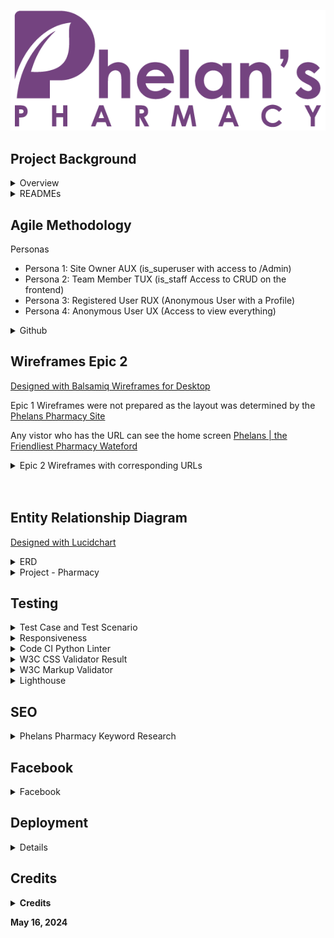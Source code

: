 ![Phelans Pharmacy](/media/phelans-logo-high-cropped.png)



## Project Background

<details>

<summary>Overview</summary>

- This Django web development project is an extension of Code Institute, "Boutique Ado". 
- Phelans pharmacy already have a website: https://phelanspharmacy.com/.  While they are happy enough with it, the main problem which prevents them from leveraging it is that, Managing the Content just takes too long! In consultation with the owner, we decided that we would undertake a two epic, four persona revamp.


<details>
<summary>Epics:</summary>
 
- [Epic 1](https://github.com/users/DMASCoreDeclan/projects/23/views/4?sliceBy%5Bvalue%5D=Epic+1+-+Frontend+Replica): to replicate the site as is, not exactly, but enough to easily see the overlaps to appreciate the extra functionality provided in Epic 2.
- [Epic 2](https://github.com/users/DMASCoreDeclan/projects/23/views/4?sliceBy%5Bvalue%5D=Epic+2+-+Backend+Features): to add CRUD to Prescription (PX) Management, Product Management, Service Management and Article Managment.  Epic 2 would enable to team in Phelans Pharmacy to keep the site updated without having to engage the services of a Developer.
- [Epic 3](https://github.com/users/DMASCoreDeclan/projects/23/views/4?sliceBy%5Bvalue%5D=Epic+3+-+Add+additional+Reports+and+Refactor+existing+code): Out of scope for this project, would be a Full Migration of all existing features in the current site and add a few more such as spcific reports to deal with increased PX and Product Orders
</details>

<details>
<summary>Personas:</summary>

- Persona 1: Site Owner AUX (is_superuser with access to /Admin)
- Persona 2: Team Member TUX (is_staff Access to CRUD on the frontend)
- Persona 3: Registered User RUX (Anonymous User with a Profile)
- Persona 4: Anonymous User UX (Access to view everything)


</details>

## READMEs

</details>

<details>
<summary>READMEs</summary>

 - [CART README](https://github.com/DMASCoreDeclan/PP5-Pharmacy/blob/main/cart/_docs/README.md)
 - [CHECKOUT README](https://github.com/DMASCoreDeclan/PP5-Pharmacy/blob/main/checkout/_docs/README.md)
 - [HOME README](https://github.com/DMASCoreDeclan/PP5-Pharmacy/blob/main/home/_docs/README.md)
 - [PHARMACY README](https://github.com/DMASCoreDeclan/PP5-Pharmacy/blob/main/README.md)
 - [PRESCRIPTION README](https://github.com/DMASCoreDeclan/PP5-Pharmacy/blob/main/prescription/_docs/README.md)
 - [PRODUCTS README](https://github.com/DMASCoreDeclan/PP5-Pharmacy/blob/main/products/_docs/README.md)
 - [PROFILES README](https://github.com/DMASCoreDeclan/PP5-Pharmacy/blob/main/profiles/_docs/README.md)

</details>

## Agile Methodology

<summary>Personas</summary> 

-	Persona 1: Site Owner AUX (is_superuser with access to /Admin)
-	Persona 2: Team Member TUX (is_staff Access to CRUD on the frontend)
-	Persona 3: Registered User RUX (Anonymous User with a Profile)
-	Persona 4: Anonymous User UX (Access to view everything)

</details>

<details>
<summary>Github</summary> 
Github was used for Planning, Recording and Sharing of all aspects of the project:

The [Project Elements:](https://github.com/users/DMASCoreDeclan/projects/23)
- [Code Repository](https://github.com/DMASCoreDeclan/PP5-Pharmacy)
- [Version Control](https://github.com/DMASCoreDeclan/PP5-Pharmacy/commits/main/) was used for version control of the code.  Regular [commits](https://github.com/DMASCoreDeclan/PP5-Pharmacy/commits/main/) were created.  Where possible each commit was isolated to either a specific Issue but may have occassionally also included a minor change to some other part of the code
- [Epics](https://github.com/users/DMASCoreDeclan/projects/23/views/2)
- [User Stories](https://github.com/users/DMASCoreDeclan/projects/23/views/4)
- [Kanban](https://github.com/users/DMASCoreDeclan/projects/23)
- [Labels](https://github.com/DMASCoreDeclan/PP5-Pharmacy/labels)
- [MoSCow](https://github.com/users/DMASCoreDeclan/projects/23/views/3) Priorities are based on the MoSCoW method (Must have, Should have, Could have, Won't have)
</details>
</details>



## Wireframes Epic 2
[Designed with Balsamiq Wireframes for Desktop](https://balsamiq.com/wireframes/desktop/)

Epic 1 Wireframes were not prepared as the layout was determined by the [Phelans Pharmacy Site](https://phelanspharmacy.com)

Any vistor who has the URL can see the home screen [Phelans | the Friendliest Pharmacy Wateford](https://phelans-pharmacy-bf69b3045245.herokuapp.com/)

<details>
  <summary>Epic 2 Wireframes with corresponding URLs</summary> 

  <details>
  <summary>TUX Home Screen</summary>  
  
  [TUX Home Screen](https://phelans-pharmacy-bf69b3045245.herokuapp.com/)
  
  <img src="home/_docs/home.png">

  </details>

  <details>
  <summary>TUX Products</summary>  
  
  [Products](https://phelans-pharmacy-bf69b3045245.herokuapp.com/products/)
  
  <img src="products/_docs/Products.png">

  </details>

  <details>
  <summary>TUX Add Product</summary>  
  
  [Add Products](https://phelans-pharmacy-bf69b3045245.herokuapp.com/products/add/)

  <img src="products/_docs/Add Product.png">
  
  </details>

  <details>
  <summary>TUX Edit Products</summary>  
  
  [Edit Products](https://phelans-pharmacy-bf69b3045245.herokuapp.com/products/edit_products/)

  <img src="products/_docs/Edit Products.png">
  
  </details>


  <details>
  <summary>TUX Delete Products</summary>  
  
  [Delete Product](https://phelans-pharmacy-bf69b3045245.herokuapp.com/products/delete_products/)

  <img src="products/_docs/Delete Products.png">
  
  </details>

  <details>
  <summary>RUX Send Prescription</summary>  
  
  [Send Prescription](https://phelans-pharmacy-bf69b3045245.herokuapp.com/prescription/)

  <img src="prescription/_docs/Add PX.png">
  
  </details>



  <details>
  <summary>TUX View Prescriptions</summary>  
  
  [View Prescriptions](https://phelans-pharmacy-bf69b3045245.herokuapp.com/prescription/px_admin)

  <img src="prescription/_docs/PX Admin.png">
  
  </details>

  <details>
  <summary>TUX Update Prescriptions</summary>  
  
  [Update Prescriptions](https://phelans-pharmacy-bf69b3045245.herokuapp.com/prescription/edit_px_status/10)

  <img src="prescription/_docs/Edit PX.png">
  
  </details>




  <details>
  <summary>TUX Services</summary>  
  
  [Services](https://phelans-pharmacy-bf69b3045245.herokuapp.com/all_services/)
  
  <img src="home/_docs/Services.png">

  </details>

  <details>
  <summary>TUX Add Service</summary>  
  
  [Add Services](https://phelans-pharmacy-bf69b3045245.herokuapp.com/add_service/)

  <img src="home/_docs/Add Service.png">
  
  </details>

  <details>
  <summary>TUX Edit Services</summary>  
  
  [Edit Services](https://phelans-pharmacy-bf69b3045245.herokuapp.com/edit_services/)

  <img src="home/_docs/Edit Services.png">
  
  </details>


  <details>
  <summary>TUX Delete Services</summary>  
  
  [Delete Service](https://phelans-pharmacy-bf69b3045245.herokuapp.com/delete_services/)

  <img src="home/_docs/Delete Service.png">
  
  </details>

  <details>
  <summary>TUX Articles</summary>  
  
  [Articles](https://phelans-pharmacy-bf69b3045245.herokuapp.com/all_articles/)
  
  <img src="home/_docs/Articles.png">

  </details>

  <details>
  <summary>TUX Add Article</summary>  
  
  [Add Articles](https://phelans-pharmacy-bf69b3045245.herokuapp.com/add_article/

  <img src="home/_docs/Add Article.png">
  
  </details>

  <details>
  <summary>TUX Edit Articles</summary>  
  
  [Edit Articles](https://phelans-pharmacy-bf69b3045245.herokuapp.com/edit_article/)

  <img src="home/_docs/Edit Articles.png">
  
  </details>


  <details>
  <summary>TUX Delete Articles</summary>  
  
  [Delete Article](https://phelans-pharmacy-bf69b3045245.herokuapp.com/delete_articles/)

  <img src="home/_docs/Delete Article.png">
  
  </details>

</details>


<br>
<br>

</details>
 
## Entity Relationship Diagram
[Designed with Lucidchart](https://www.lucidchart.com/pages/)

<details>
<summary>ERD</summary>  <img src="_docs/PP5 ERD.png">
</details>

<details>
<summary>Project - Pharmacy</summary>
Pharmacy is the django Project. By default it uses SQLite but we're using PostgreSQL instead.  
There are six apps within the project:

1. cart
1. checkout
1. home
1. prescription
1. products
1. profiles
1. external apps

  <details>
  <summary>App - cart</summary>
  
  - `cart` views: `cartview`, `add_to_cart`, `adjust_cart`, `remove_from_cart` 
  - `cart` pages: `cartview.html`
  </details>

  <details>
  <summary>App - checkout</summary>

  - `checkout` models: `Order`, `OrderLineItem`
  - `checkout` forms: `OrderForm`, 
  - `checkout` views: `cache_checkout_data`, `checkout`, `checkout_success`
  - `checkout` pages: `checkout_success.html`, `checkout.html`
  </details>


  <details>
  
  <summary>App - home</summary>
  
  - `home` models: `CommunicationStatus`, `CommunicationType`, `CommunicationContent`, `Service`
  - `home` forms: `CommunicationForm`, `ServiceForm`, `PxChangeStatusForm`
  - `home` views: `index`, `subscribe`, `all_articles`, `add_article`, `edit_article`, `article_detail`, `delete_article`, `delete_articles`, `edit_articles`, `all_services`, `edit_service`, `edit_services`, `service_detail`, `delete_services`, `about`
  - `home` pages:  `custom_clearable_file_input.html`, `about.html`, `add_article.html`, `add_service.html`, `all_articles.html`, `all_services.html`, `article_detail.html`, `confirm_delete_article.html`, `confirm_delete_service.html`, `delete_articles.html`, `delete_services.html`, `edit_article.html`, `edit_articles.html`, `edit_service.html`, `edit_services.html`, `index.html`, `subscribe.html`, `service_detail.html`,  
  </details>

  <details>
  
  <summary>App - prescription</summary>
  
  - `prescription` models: `Prescription`
  - `prescription` forms: `PxForm`, `PxAdminForm`, `PxChangeStatusForm`,
  - `prescription` views: `order_px`, `px_admin`, `edit_px_status`
  - `prescription` pages:  `px_order.html`, `px_order.html`, `prescription_history.html`, `edit_px_status.html`, `custom_clearable_file_input.html`
  </details>

  <details>
  <summary>App - products</summary>
  
  - `products` models: `Category`, `Product`, `ProductBundle`, 
  - `products` forms: `ProductForm`
  - `products` views: `profiles`, `order_history`, `px_order_history`, `prescription_history` 
  - `products` pages:  `products.html`, `product_detail.html`, `edit_products.html`, `edit_product.html`, `delete_products.html`, `confirm_delete_product.html`, `add_product.html`, `quantity_input_script.html`, `product_bundle_picture.html`, `edit_product_bundle_picture.html`, `custom_rating_input_validation.html`, `custom_clearable_file_input.html`
  </details>



  <details>
  <summary>App - profiles</summary>

  - `profiles` models: `UserProfile`
  - `profiles` forms: `UserProfileForm`
  - `profiles` views: `profiles`, `order_history`, `px_order_history`, `prescription_history` 
  - `profiles` pages: `profile.html`
  </details>

</details>

  
## Testing


<details>

<summary>Test Case and Test Scenario</summary>

- All testing is manual.
- All testing took place on the deployed site in an incognito Chrome window.  A random selection of the tests were also carried out in Firefox and MS Edge to check the console.
- I logged into every URL and every Form as a UX, RUX, TUX and AUX.  After each action, I checked the console, and where appropriate, I checked the databae in /admin, to ensure the backend did as expected.  
- I performed 64 [Unit Tests and Scenario Tests](https://github.com/DMASCoreDeclan/PP5-Pharmacy/blob/main/_docs/TESTING_REPORT.md) 
- During the testing
	1. **Easy** to fix, misspellings or obvious omissions, in .html/.py/.js/.css.  These fixed on the fly and captured in a commit
	1. **Substantial** and may or may not be fixed.  These have a [Bug Issue in Github](https://github.com/users/DMASCoreDeclan/projects/23/views/9?filterQuery=bug&sliceBy%5BcolumnId%5D=Status)

</details>

<details>

<summary>Responsiveness</summary>

- The website was viewed on a variety of devices such as Desktop, Laptop, iPhone 8, iPhone 11, iPad, and Androids to ensure responsiveness on various screen sizes. The website performed as intended. The responsive design was also checked using Chrome developer tools across multiple devices with structural integrity holding for the various sizes.
- Unfortunately, it seems that [AmIResponsive](https://ui.dev/amiresponsive?url=https://phelans-pharmacy-bf69b3045245.herokuapp.com/) and [Responsinator](http://www.responsinator.com/) can no longer check Heroku hosted apps.  
- Both sites yield the following Console Error: "chromewebdata/:1 Refused to display 'https://phelans-pharmacy-bf69b3045245.herokuapp.com/' in a frame because it set 'X-Frame-Options' to 'deny'."

</details>

<details>

<summary>Code CI Python Linter</summary>

[CI Python Linter](https://pep8ci.herokuapp.com/) showed several errors which have been remedied in [Commit 192](https://github.com/DMASCoreDeclan/PP5-Pharmacy/commit/1e14b7d6f93c62d667c7e2123326ddbf542c598e)
</details>

</details>

<details>

<summary>W3C CSS Validator Result</summary>
No errors were returned when passing through the official W3C CSS Validator

[W3C CSS Validator Result](https://jigsaw.w3.org/css-validator/validator?uri=https://phelans-pharmacy-bf69b3045245.herokuapp.com/)
</details>

</details>

<details>

<summary>W3C Markup Validator</summary>
Positive validation from Nu Html Checker

[About](https://validator.w3.org/nu/?showsource=yes&showoutline=yes&doc=https%3A%2F%2Fphelans-pharmacy-bf69b3045245.herokuapp.com%2Fabout%2F#l1c81694)

[Add a Product](https://validator.w3.org/nu/?showsource=yes&showoutline=yes&doc=https%3A%2F%2Fphelans-pharmacy-bf69b3045245.herokuapp.com%2Fproducts%2Fadd%2F#l1c81694)

[Add Article](https://validator.w3.org/nu/?showsource=yes&showoutline=yes&doc=https%3A%2F%2Fphelans-pharmacy-bf69b3045245.herokuapp.com%2Fadd_article%2F#l1c81694)

[Add Service](https://validator.w3.org/nu/?showsource=yes&showoutline=yes&doc=https%3A%2F%2Fphelans-pharmacy-bf69b3045245.herokuapp.com%2Fadd_service%2F)

[Cartview](https://validator.w3.org/nu/?showsource=yes&showoutline=yes&doc=https%3A%2F%2Fphelans-pharmacy-bf69b3045245.herokuapp.com%2Fcartview%2F#l303c12)

[Delete a Products](https://validator.w3.org/nu/?showsource=yes&showoutline=yes&doc=https%3A%2F%2Fphelans-pharmacy-bf69b3045245.herokuapp.com%2Fproducts%2Fdelete_products%2F#l1c81694)

[Delete an Article](https://validator.w3.org/nu/?showsource=yes&showoutline=yes&doc=https%3A%2F%2Fphelans-pharmacy-bf69b3045245.herokuapp.com%2Fdelete_articles%2F)

[Delete a Service](https://validator.w3.org/nu/?showsource=yes&showoutline=yes&doc=https%3A%2F%2Fphelans-pharmacy-bf69b3045245.herokuapp.com%2Fdelete_services%2F)

[Delete Article Hairy-Mary](https://validator.w3.org/nu/?showsource=yes&showoutline=yes&doc=https%3A%2F%2Fphelans-pharmacy-bf69b3045245.herokuapp.com%2Fdelete_article%2Fhairy-mary)

[Delete Product 41](https://validator.w3.org/nu/?showsource=yes&showoutline=yes&doc=https%3A%2F%2Fphelans-pharmacy-bf69b3045245.herokuapp.com%2Fproducts%2Fdelete_product%2F41%2F#l1c81694)

[Delete Service 4](https://validator.w3.org/nu/?showsource=yes&showoutline=yes&doc=https%3A%2F%2Fphelans-pharmacy-bf69b3045245.herokuapp.com%2Fdelete_service%2F4)

[Edit Article Hairy-Mary](https://validator.w3.org/nu/?showsource=yes&showoutline=yes&doc=https%3A%2F%2Fphelans-pharmacy-bf69b3045245.herokuapp.com%2Fedit_article%2Fhairy#l1c81694)

[Edit Articles](https://validator.w3.org/nu/?showsource=yes&showoutline=yes&doc=https%3A%2F%2Fphelans-pharmacy-bf69b3045245.herokuapp.com%2Fedit_article%2F#l1c81694)

[Edit Product 42](https://validator.w3.org/nu/?showsource=yes&showoutline=yes&doc=https%3A%2F%2Fphelans-pharmacy-bf69b3045245.herokuapp.com%2Fproducts%2Fedit%2F42%2F#l1c81694)

[Edit Products](https://validator.w3.org/nu/?showsource=yes&showoutline=yes&doc=https%3A%2F%2Fphelans-pharmacy-bf69b3045245.herokuapp.com%2Fproducts%2Fedit_products%2F#l1c81694)

[Edit Service 4](https://validator.w3.org/nu/?showsource=yes&showoutline=yes&doc=https%3A%2F%2Fphelans-pharmacy-bf69b3045245.herokuapp.com%2Fedit_service%2F4)

[Edit Services](https://validator.w3.org/nu/?showsource=yes&showoutline=yes&doc=https%3A%2F%2Fphelans-pharmacy-bf69b3045245.herokuapp.com%2Fedit_services%2F)

[Home](https://validator.w3.org/nu/?showsource=yes&doc=https%3A%2F%2Fphelans-pharmacy-bf69b3045245.herokuapp.com%2F#l303c12)

[Login](https://validator.w3.org/nu/?showsource=yes&doc=https%3A%2F%2Fphelans-pharmacy-bf69b3045245.herokuapp.com%2Faccounts%2Flogin%2F%3Fnext%3D%2Fprescription%2F#l303c12)

[Logout](https://validator.w3.org/nu/?showsource=yes&showoutline=yes&doc=https%3A%2F%2Fphelans-pharmacy-bf69b3045245.herokuapp.com%2Faccounts%2Flogout%2F#l1c81694)

[My Profile](https://validator.w3.org/nu/?showsource=yes&showoutline=yes&doc=https%3A%2F%2Fphelans-pharmacy-bf69b3045245.herokuapp.com%2Fprofile%2F#l1c81694)

[Order Prescription](https://validator.w3.org/nu/?showsource=yes&showoutline=yes&doc=https%3A%2F%2Fphelans-pharmacy-bf69b3045245.herokuapp.com%2Fprescription%2F#l1c81694)

[Register](https://validator.w3.org/nu/?showsource=yes&showoutline=yes&doc=https%3A%2F%2Fphelans-pharmacy-bf69b3045245.herokuapp.com%2Faccounts%2Fsignup%2F#l303c12)

[Subscibe to Newsletter](https://validator.w3.org/nu/?showsource=yes&showoutline=yes&doc=https%3A%2F%2Fphelans-pharmacy-bf69b3045245.herokuapp.com%2Fsubscribe%2F#l303c12)

[View Articles](https://validator.w3.org/nu/?showsource=yes&showoutline=yes&doc=https%3A%2F%2Fphelans-pharmacy-bf69b3045245.herokuapp.com%2Fall_articles%2F#l1c81694)

[View Products](https://validator.w3.org/nu/?showsource=yes&showoutline=yes&doc=https%3A%2F%2Fphelans-pharmacy-bf69b3045245.herokuapp.com%2Fproducts%2F#l303c12)

[View Products (Category Cosmetics)](https://validator.w3.org/nu/?showsource=yes&showoutline=yes&doc=https%3A%2F%2Fphelans-pharmacy-bf69b3045245.herokuapp.com%2Fproducts%2F%3Fcategory%3Dcosmetics#l303c12)

[View Products (sorted by price low -> high)](https://validator.w3.org/nu/?showsource=yes&showoutline=yes&doc=https%3A%2F%2Fphelans-pharmacy-bf69b3045245.herokuapp.com%2Fproducts%2F%3Fsort%3Dprice%26direction%3Dasc#l303c12)

[View Products 42](https://validator.w3.org/nu/?showsource=yes&showoutline=yes&doc=https%3A%2F%2Fphelans-pharmacy-bf69b3045245.herokuapp.com%2Fproducts%2F42%2F#l303c12)

[View Service 1](https://validator.w3.org/nu/?showsource=yes&showoutline=yes&doc=https%3A%2F%2Fphelans-pharmacy-bf69b3045245.herokuapp.com%2Fservice_detail%2F1#l303c12)

[View Services](https://validator.w3.org/nu/?showsource=yes&showoutline=yes&doc=https%3A%2F%2Fphelans-pharmacy-bf69b3045245.herokuapp.com%2Fall_services%2F#l303c12)

</details>

<details>

<summary>Lighthouse</summary>

[SEO - Investigation](https://github.com/DMASCoreDeclan/PP5-Pharmacy/issues/50) is linked to each item below where it applies

[SEO won't be fixed - Investigation](https://github.com/DMASCoreDeclan/PP5-Pharmacy/issues/48) is linked to each item below where it applies

[Accessibility will be fixed in Epic 3 - Investigation](https://github.com/DMASCoreDeclan/PP5-Pharmacy/issues/49) is linked to each item below where it applies

[Performance Investigation](https://github.com/DMASCoreDeclan/PP5-Pharmacy/issues/36) is linked to each item below where it applies





<details>
<summary>lighthouse-about</summary>

<img src="_docs/lighthouse-about.png">
</details>
<details>
<summary>lighthouse-add-a-product</summary>

<img src="products/_docs/lighthouse-add-a-product.png">
</details>
<details>
<summary>lighthouse-add-article</summary>

[Performance Investigation](https://github.com/DMASCoreDeclan/PP5-Pharmacy/issues/36)

<img src="_docs/lighthouse-add-article.png">
</details>
<details>
<summary>lighthouse-add-service</summary>

<img src="_docs/lighthouse-add-service.png">
</details>
<details>
<summary>lighthouse-cartview</summary>

<img src="cart/_docs/lighthouse-cartview.png">
</details>
<details>
<summary>lighthouse-delete-a-products</summary>

[Performance Investigation](https://github.com/DMASCoreDeclan/PP5-Pharmacy/issues/36)

<img src="products/_docs/lighthouse-delete-a-products.png">
</details>
<details>
<summary>lighthouse-delete-an-article</summary>

[Performance Investigation](https://github.com/DMASCoreDeclan/PP5-Pharmacy/issues/36)
[SEO won't be fixed - Investigation](https://github.com/DMASCoreDeclan/PP5-Pharmacy/issues/48)


<img src="_docs/lighthouse-delete-an-article.png">
</details>
<details>
<summary>lighthouse-delete-a-service</summary>

[Performance Investigation](https://github.com/DMASCoreDeclan/PP5-Pharmacy/issues/36)
[SEO won't be fixed - Investigation](https://github.com/DMASCoreDeclan/PP5-Pharmacy/issues/48)


<img src="_docs/lighthouse-delete-a-service.png">
</details>
<details>
<summary>lighthouse-delete-article-hairy-mary</summary>

<img src="_docs/lighthouse-delete-article-hairy-mary.png">
</details>
<details>
<summary>lighthouse-delete-product-41</summary>

<img src="products/_docs/lighthouse-delete-product-41.png">
</details>
<details>
<summary>lighthouse-delete-service-4</summary>

<img src="_docs/lighthouse-delete-service-4.png">
</details>
<details>
<summary>lighthouse-edit-article-hairy-mary</summary>

[Performance Investigation](https://github.com/DMASCoreDeclan/PP5-Pharmacy/issues/36)

<img src="_docs/lighthouse-edit-article-hairy-mary.png">
</details>
<details>
<summary>lighthouse-edit-articles</summary>

[Performance Investigation](https://github.com/DMASCoreDeclan/PP5-Pharmacy/issues/36)

<img src="_docs/lighthouse-edit-articles.png">
</details>
<details>
<summary>lighthouse-edit-product-42</summary>

[SEO won't be fixed - Investigation](https://github.com/DMASCoreDeclan/PP5-Pharmacy/issues/48)

[Accessibility will be fixed in Epic 3 - Investigation](https://github.com/DMASCoreDeclan/PP5-Pharmacy/issues/49)

<img src="products/_docs/lighthouse-edit-product-42.png">


</details>
<details>
<summary>lighthouse-edit-products</summary>

[Performance Investigation](https://github.com/DMASCoreDeclan/PP5-Pharmacy/issues/36)


<img src="products/_docs/lighthouse-edit-products.png">
</details>
<details>
<summary>lighthouse-edit-service-4</summary>

[SEO won't be fixed - Investigation](https://github.com/DMASCoreDeclan/PP5-Pharmacy/issues/48)

[Accessibility will be fixed in Epic 3 - Investigation](https://github.com/DMASCoreDeclan/PP5-Pharmacy/issues/49)


<img src="_docs/lighthouse-edit-service-4.png">
</details>
<details>
<summary>lighthouse-edit-services</summary>

[SEO won't be fixed - Investigation](https://github.com/DMASCoreDeclan/PP5-Pharmacy/issues/48)


<img src="_docs/lighthouse-edit-services.png">
</details>
<details>
<summary>lighthouse-home</summary>

<img src="_docs/lighthouse-home.png">
</details>
<details>
<summary>lighthouse-prescription</summary>

<img src="prescription/_docs/lighthouse-prescription.png">
</details>
<details>
<summary>lighthouse-logout</summary>

<img src="_docs/lighthouse-logout.png">
</details>
<details>
<summary>lighthouse-my-profile</summary>

<img src="profiles/_docs/lighthouse-my-profile.png">
</details>
<details>
<summary>lighthouse-register</summary>

<img src="_docs/lighthouse-register.png">
</details>
<details>
<summary>lighthouse-subscibe-to-newsletter</summary>

<img src="_docs/lighthouse-subscibe-to-newsletter.png">
</details>
<details>
<summary>lighthouse-view-articles</summary>

[Performance Investigation](https://github.com/DMASCoreDeclan/PP5-Pharmacy/issues/36)


[SEO - Investigation](https://github.com/DMASCoreDeclan/PP5-Pharmacy/issues/50)

<img src="_docs/lighthouse-view-articles.png">
</details>
<details>
<summary>lighthouse-view-products</summary>

[Performance Investigation](https://github.com/DMASCoreDeclan/PP5-Pharmacy/issues/36)


<img src="products/_docs/lighthouse-view-products.png">
</details>
<details>
<summary>lighthouse-view-products-(category-cosmetics)</summary>

<img src="products/_docs/lighthouse-view-products-(category-cosmetics).png">
</details>
<details>
<summary>lighthouse-view-products-(sorted-by-price-low-->-high)</summary>

[Performance Investigation](https://github.com/DMASCoreDeclan/PP5-Pharmacy/issues/36)


<img src="products/_docs/lighthouse-view-products-(sorted-by-price-low-->-high).png">
</details>
<details>
<summary>lighthouse-view-products-42</summary>

<img src="products/_docs/lighthouse-view-products-42.png">
</details>
<details>
<summary>lighthouse-view-service-1</summary>

<img src="_docs/lighthouse-view-service-1.png">
</details>
<details>
<summary>lighthouse-view-services</summary>

[SEO - Investigation](https://github.com/DMASCoreDeclan/PP5-Pharmacy/issues/50)

<img src="_docs/lighthouse-view-services.png">
</details>


</details>



## SEO

<details>

<summary>Phelans Pharmacy Keyword Research</summary>

  <details>
  <summary>SEO High Level Strategy</summary>
  
 - Mention Waterford City, Waterford, Ireland
 - A Weekly Change – Edit/Add/Remove Product, Edit/Add/Remove Article, Add Newsletter
 - Link to Irish Pharmacy Page, Pharmacy Advertising Guidelines, Owners LinkedIn.  LinkedIn to Phelans Pharmacy, Social Media
 - In Products/Services/Articles links to product Brand and the Product name.  Have an Article on the Brands you stock, 
 - In Products/Services/Articles detail place the Brand Name and Products/Services/Articles Name in the TITLE
 - BOLD Brand Names
 - Make sure product details have title=”” and alt=”” wherever possible
 - Make the UX and content appealing to a human Google Rater

  </details>

  <details>
  <summary>Keyword Strategy</summary>
  
- The site is bound by the Pharmaceutical Advertising Laws and Regulations Ireland  In essence, we can only advertise our non medical products, services and our ability to delivery any service ie we are friendly.
- Social Media, Newsletters and Blog Articles would be the best.
- Our customers are not online social media users for Medicines, only for gifts and other non medical products and services.
- However, announcing a new service or the availability of a service should be marketed.  For example, a campaign saying “Latest Flu vaccine appointments are available from 25/10/5/today time, book your appointment here . . .” would be allowed
- We want to rank highly for anything that we sell within a 15 mile radius.  
- We do not deliver non medical products, we DO deliver medical products.  
- All our services are consumed within the confines of the premises.  Our products are available either at a competing pharmacy or in the case of non medical products, in supermarkets.  There is nothing distinguishable about what we sell EXCEPT HOW we deliver it – Service.  
- We want to distinguish ourselves from our competitors, who are bound by the same constraints by:
 
  •	Being the preferred provider of services to be consumed on site
  
  •	Converting first time service customers to repeat medical product customers

![Keyword Research](_docs/keyword.png)


  </details>
  <details>
  <summary>Implementation</summary>
  
  •	Strategic use of semantics without keyword stuffing:

  •	Articles and Product should be in bold H1s with < title > and < alt > being populated.

  •	Articles, Services and Products should have keyword decriptions URLs (Use Slugs instead of PKs/IDs)

  •	URLS to Images: descriptive-image-names.jpg.  (Using and image description in the model would have been more useful)

  •	Apply ARIA rules where possible

  •	META Data in < head >: < title >, < description > and < keywords > (Keywords should be stuffed)

  </details>


</details>


## Facebook

<details>

<summary>Facebook</summary>

  <details>

  <summary>Facebook Original</summary>
  
  •	[Original Page - from Phelans Pharmacy](https://www.facebook.com/phelanspharmacywaterford/)

  </details>

  <details>
  
  <summary>Facebook Replica</summary>

  •	[Replica Page - from Phelans Pharmacy](https://www.facebook.com/profile.php?id=61558063517842)
  
  ![Replica Page - for Phelans Pharmacy](_docs/facebook-replica.png)

  </details>


</details>


## Deployment

<details>

### Local Deployment  
1. [Clone the repository from GitHub](https://github.com/DMASCoreDeclan/PP5-Pharmacy.git) by clicking the "Code" button and copying the URL.
2. Open your preferred IDE and open a terminal session in the directory you want to clone the repository to.
3. Type `git clone` followed by the URL you copied in step 1 and press enter.
4. Install the required dependencies by typing `pip install -r requirements.txt` in the terminal.
5. Note: The project is setup to use environment variables. You will need to set these up in your local environment. See [Environment Variables](_docs/env_sample.py) for more information.
6. Connect your database of choice and run the migrations by typing `python manage.py migrate` in the terminal.
7. Create a superuser by typing `python manage.py createsuperuser` in the terminal and following the prompts.  YOU MUST create a superuser called "Admin" to have the frontend features
8. Optional: Load blog articles `python manage.py loaddata products/fixtures/categories.json` and `python manage.py loaddata products/fixtures/products.json`.
9. Run the app by typing `python manage.py runserver` in the terminal and opening the URL in your browser.

### Heroku Deployment
1. Login to the Heroku dashboard and create a new app.
2. Connect your GitHub repository to your Heroku app.
3. In the Settings tab, ensure that the [Python Buildpack](_docs/heroku-config-vars.png) is added.  
4. Set environment variables in the Config Vars section of the Settings tab, detailed below.
5. In the Deploy tab, enable automatic deploys from your GitHub repository.
6. Click the "Deploy Branch" button to deploy the app.
7. Once the app has been deployed, click the "Open App" button to view the app.

### Database
1. This app has been designed on sqlite which comes installed with django.  
2. PRD deployment would require a publically hosted DB.  The PRD version has been tested with PostgreSQL and deployed with [Code Institute](https://dbs.ci-dbs.net/).  
3. You can use any public PostgresSQL provider that has version 13 or above, such as [ElephantSQL](https://www.elephantsql.com/)

###  Environment Variables
- For local deployment, you will need to create a `.env` file in the root directory of the project and set the environment variables in this file. [sample env](_docs/env_sample.py)
- For Heroku deployment, you will need to set the environment variables through the Heroku CLI or through the Heroku dashboard under 'Config Vars'.  In addition, you will need an [AWS Account](https://eu-west-1.console.aws.amazon.com/s3/buckets?region=eu-west-1&bucketType=general&region=eu-west-1) to setup AWS Buckets, an [Email Account](https://support.google.com/mail/answer/56256?hl=en) for sending emails and a [Stripe Account](https://dashboard.stripe.com/apikeys) to connect to Stripe.  Setting up these Accounts and their components is beyond the scope of this README.  However should you have all of these accounts, you need to define the following variables:
  - If using a Postgres database:
    - `DATABASE_URL` - the URL for your Postgres database.
    - `AWS_ACCESS_KEY_ID` - AWS Keys to be obtained from your account and poplated in Heroku
    - `AWS_SECRET_ACCESS_KEY` - AWS Keys to be obtained from your account and poplated in Heroku
    - `USE_AWS` - False
    - `AWS_STORAGE_BUCKET_NAME` - AWS Keys to be obtained from your account and poplated in Heroku
    - `AWS_S3_REGION_NAME` - AWS Keys to be obtained from your account and poplated in Heroku
    - `AWS_S3_CUSTOM_DOMAIN` - AWS Keys to be obtained from your account and poplated in Heroku
    Email Keys to be obtained from your account and poplated in Heroku
    - `EMAIL_HOST_PASS` - Email Password
    - `EMAIL_HOST_USER` - Email Username
    - `SECRET_KEY` - DJANGO Key to be obtained from settings.py of your project and poplated in Heroku
    Stripe Keys to be obtained from your account and poplated in Heroku
    - `STRIPE_PUBLIC_KEY` - Stripe Keys to be obtained from your account and poplated in Heroku
    - `STRIPE_PUBLIC_KEY_LIVE` - Stripe Keys to be obtained from your account and poplated in Heroku
    - `STRIPE_SECRET_KEY` - Stripe Keys to be obtained from your account and poplated in Heroku
    - `STRIPE_SECRET_KEY_LIVE` - Stripe Keys to be obtained from your account and poplated in Heroku
    - `STRIPE_WH_SECRET` - Stripe Keys to be obtained from your account and poplated in Heroku


</details>

## Credits
<details>

**<summary>Credits</summary>**

- Antonio, my mentor 
- Code Institute for the foundation of Epic 1: "Boutique Ado!"

</details>


**May 16, 2024**